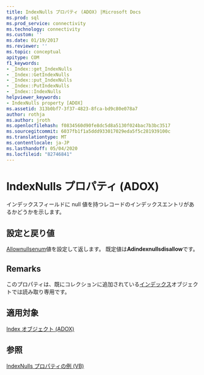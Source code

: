 ```yaml
---
title: IndexNulls プロパティ (ADOX) |Microsoft Docs
ms.prod: sql
ms.prod_service: connectivity
ms.technology: connectivity
ms.custom: ''
ms.date: 01/19/2017
ms.reviewer: ''
ms.topic: conceptual
apitype: COM
f1_keywords:
- _Index::get_IndexNulls
- _Index::GetIndexNulls
- _Index::put_IndexNulls
- _Index::PutIndexNulls
- _Index::IndexNulls
helpviewer_keywords:
- IndexNulls property [ADOX]
ms.assetid: 313b0bf7-3f37-4823-8fca-bd9c80e078a7
author: rothja
ms.author: jroth
ms.openlocfilehash: f0834560d90fe8dc5d8a5130f024bac7b3bc3517
ms.sourcegitcommit: 6037fb1f1a5ddd933017029eda5f5c281939100c
ms.translationtype: MT
ms.contentlocale: ja-JP
ms.lasthandoff: 05/04/2020
ms.locfileid: "82746841"
---
```

# <a name="indexnulls-property-adox"></a>IndexNulls プロパティ (ADOX)
インデックスフィールドに null 値を持つレコードのインデックスエントリがあるかどうかを示します。  
  
## <a name="settings-and-return-values"></a>設定と戻り値  
 [Allownullsenum](../../../ado/reference/adox-api/allownullsenum.md)値を設定して返します。 既定値は**Adindexnullsdisallow**です。  
  
## <a name="remarks"></a>Remarks  
 このプロパティは、既にコレクションに追加されている[インデックス](../../../ado/reference/adox-api/index-object-adox.md)オブジェクトでは読み取り専用です。  
  
## <a name="applies-to"></a>適用対象  
 [Index オブジェクト (ADOX)](../../../ado/reference/adox-api/index-object-adox.md)  
  
## <a name="see-also"></a>参照  
 [IndexNulls プロパティの例 (VB)](../../../ado/reference/adox-api/indexnulls-property-example-vb.md)

